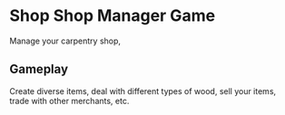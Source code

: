 # Shop Shop Manager Game

Manage your carpentry shop, 


## Gameplay

Create diverse items, deal with different types of wood, sell your items, trade with other merchants, etc.

